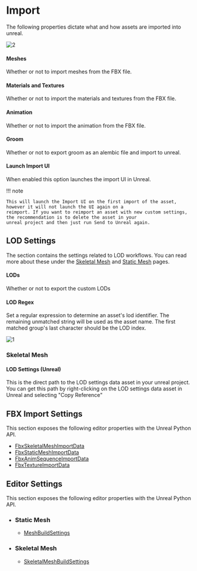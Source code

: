 # Import
The following properties dictate what and how assets are imported into unreal.

![2](./images/import/2.png)
#### Meshes
Whether or not to import meshes from the FBX file.

#### Materials and Textures
Whether or not to import the materials and textures from the FBX file.

#### Animation
Whether or not to import the animation from the FBX file.

#### Groom
Whether or not to export groom as an alembic file and import to unreal.

#### Launch Import UI
When enabled this option launches the import UI in Unreal.

!!! note

    This will launch the Import UI on the first import of the asset, however it will not launch the UI again on a
    reimport. If you want to reimport an asset with new custom settings, the recommendation is to delete the asset in your
    unreal project and then just run Send to Unreal again.

## LOD Settings
The section contains the settings related to LOD workflows. You can read more about these under the
[Skeletal Mesh](/asset-types/skeletal-mesh.html#lods) and [Static Mesh](/asset-types/static-mesh.html#lods) pages.

#### LODs
Whether or not to export the custom LODs

#### LOD Regex
Set a regular expression to determine an asset's lod identifier. The remaining unmatched string will be used as the
asset name. The first matched group's last character should be the LOD index.

![1](./images/import/1.png)

### Skeletal Mesh
#### LOD Settings (Unreal)
This is the direct path to the LOD settings data asset in your unreal project. You can get this path
by right-clicking on the LOD settings data asset in Unreal and selecting "Copy Reference"



## FBX Import Settings
This section exposes the following editor properties with the Unreal Python API.
- [FbxSkeletalMeshImportData](https://docs.unrealengine.com/4.27/en-US/PythonAPI/class/FbxSkeletalMeshImportData.html)
- [FbxStaticMeshImportData](https://docs.unrealengine.com/4.27/en-US/PythonAPI/class/FbxStaticMeshImportData.html)
- [FbxAnimSequenceImportData](https://docs.unrealengine.com/4.27/en-US/PythonAPI/class/FbxAnimSequenceImportData.html)
- [FbxTextureImportData](https://docs.unrealengine.com/4.27/en-US/PythonAPI/class/FbxTextureImportData.html)

## Editor Settings
This section exposes the following editor properties with the Unreal Python API.
- ### Static Mesh
    - [MeshBuildSettings](https://docs.unrealengine.com/4.27/en-US/PythonAPI/class/MeshBuildSettings.html)

- ### Skeletal Mesh
    - [SkeletalMeshBuildSettings](https://docs.unrealengine.com/4.27/en-US/PythonAPI/class/SkeletalMeshBuildSettings.html)

